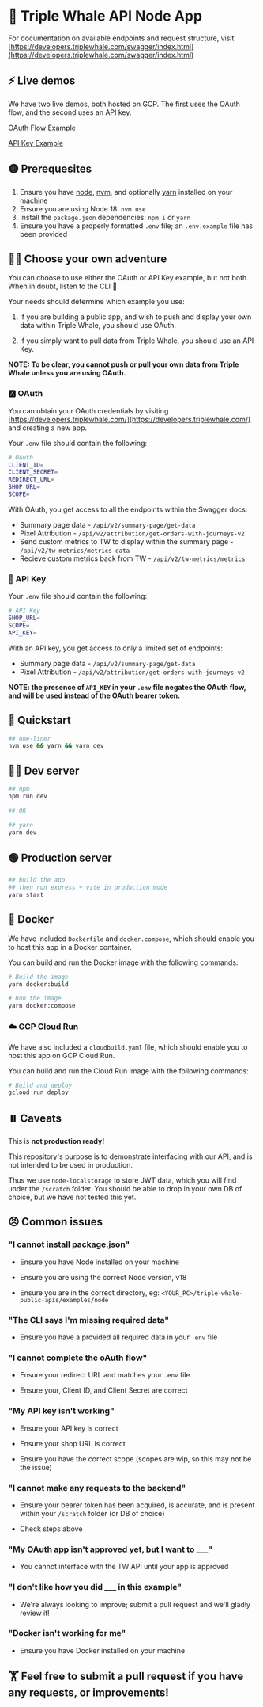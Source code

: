 # 🐳 Triple Whale API Node App

For documentation on available endpoints and request structure, visit [https://developers.triplewhale.com/swagger/index.html](https://developers.triplewhale.com/swagger/index.html)

## ⚡ Live demos

We have two live demos, both hosted on GCP. The first uses the OAuth flow, and the second uses an API key.

[OAuth Flow Example](https://client-cgrzlhwaka-uk.a.run.app/)

[API Key Example](https://node-api-key-cgrzlhwaka-uk.a.run.app)

## 🟡 Prerequesites

1. Ensure you have [node](https://nodejs.org/en/download/), [nvm](https://github.com/nvm-sh/nvm), and optionally [yarn](https://yarnpkg.com/getting-started/install) installed on your machine
1. Ensure you are using Node 18: `nvm use`
1. Install the `package.json` dependencies: `npm i` or `yarn`
1. Ensure you have a properly formatted `.env` file; an `.env.example` file has been provided

## 🧙‍♂️ Choose your own adventure

You can choose to use either the OAuth or API Key example, but not both. When in doubt, listen to the CLI 🤖

Your needs should determine which example you use:

1. If you are building a public app, and wish to push and display your own data within Triple Whale, you should use OAuth.

2. If you simply want to pull data from Triple Whale, you should use an API Key.

**NOTE: To be clear, you cannot push or pull your own data from Triple Whale unless you are using OAuth.**

### 🅰️ OAuth

You can obtain your OAuth credentials by visiting [https://developers.triplewhale.com/](https://developers.triplewhale.com/) and creating a new app.

Your `.env` file should contain the following:

```bash
# OAuth
CLIENT_ID=
CLIENT_SECRET=
REDIRECT_URL=
SHOP_URL=
SCOPE=
```

With OAuth, you get access to all the endpoints within the Swagger docs:

- Summary page data - `/api/v2/summary-page/get-data`
- Pixel Attribution - `/api/v2/attribution/get-orders-with-journeys-v2`
- Send custom metrics to TW to display within the summary page - `/api/v2/tw-metrics/metrics-data`
- Recieve custom metrics back from TW - `/api/v2/tw-metrics/metrics`

### 🔑 API Key

Your `.env` file should contain the following:

```bash
# API Key
SHOP_URL=
SCOPE=
API_KEY=
```

With an API key, you get access to only a limited set of endpoints:

- Summary page data - `/api/v2/summary-page/get-data`
- Pixel Attribution - `/api/v2/attribution/get-orders-with-journeys-v2`

**NOTE: the presence of `API_KEY` in your `.env` file negates the OAuth flow, and will be used instead of the OAuth bearer token.**

## 🏁 Quickstart

```bash
## one-liner
nvm use && yarn && yarn dev
```

## 👨‍💻 Dev server

```bash
## npm
npm run dev

## OR

## yarn
yarn dev
```

## 🟢 Production server

```bash
## build the app
## then run express + vite in production mode
yarn start
```

## 🐋 Docker

We have included `Dockerfile` and `docker.compose`, which should enable you to host this app in a Docker container.

You can build and run the Docker image with the following commands:

```bash
# Build the image
yarn docker:build

# Run the image
yarn docker:compose
```

### ☁️ GCP Cloud Run

We have also included a `cloudbuild.yaml` file, which should enable you to host this app on GCP Cloud Run.

You can build and run the Cloud Run image with the following commands:

```bash
# Build and deploy
gcloud run deploy
```

## ⏸️ Caveats

This is **not production ready!**

This repository's purpose is to demonstrate interfacing with our API, and is not intended to be used in production.

Thus we use `node-localstorage` to store JWT data, which you will find under the `/scratch` folder. You should be able to drop in your own DB of choice, but we have not tested this yet.

## 😠 Common issues

### "I cannot install package.json"

- Ensure you have Node installed on your machine

- Ensure you are using the correct Node version, v18

- Ensure you are in the correct directory, eg: `<YOUR_PC>/triple-whale-public-apis/examples/node`

### "The CLI says I'm missing required data"

- Ensure you have a provided all required data in your `.env` file

### "I cannot complete the oAuth flow"

- Ensure your redirect URL and matches your `.env` file

- Ensure your, Client ID, and Client Secret are correct

### "My API key isn't working"

- Ensure your API key is correct

- Ensure your shop URL is correct

- Ensure you have the correct scope (scopes are wip, so this may not be the issue)

### "I cannot make any requests to the backend"

- Ensure your bearer token has been acquired, is accurate, and is present within your `/scratch` folder (or DB of choice)

- Check steps above

### "My OAuth app isn't approved yet, but I want to ___"

- You cannot interface with the TW API until your app is approved

### "I don't like how you did ___ in this example"

- We're always looking to improve; submit a pull request and we'll gladly review it!

### "Docker isn't working for me"

- Ensure you have Docker installed on your machine

## 🏋️ Feel free to submit a pull request if you have any requests, or improvements!